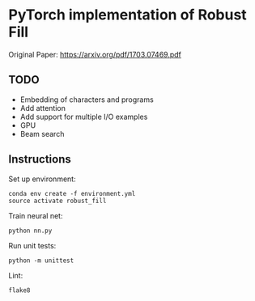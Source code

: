 # PyTorch implementation of Robust Fill

Original Paper: https://arxiv.org/pdf/1703.07469.pdf

## TODO

- Embedding of characters and programs
- Add attention
- Add support for multiple I/O examples
- GPU
- Beam search

## Instructions

Set up environment:

```
conda env create -f environment.yml
source activate robust_fill
```

Train neural net:

```
python nn.py
```

Run unit tests:

```
python -m unittest
```

Lint:

```
flake8
```
